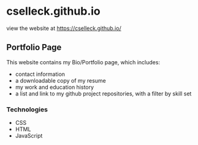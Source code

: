 # cselleck.github.io


view the website at https://cselleck.github.io/


## Portfolio Page

This website contains my Bio/Portfolio page, which includes:
* contact information
* a downloadable copy of my resume
* my work and education history
* a list and link to my github project repositories, with a filter by skill set

### Technologies
* CSS
* HTML
* JavaScript
